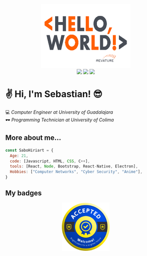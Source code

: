<p align="center">
  <img width="280" height="200" src="./assets/gif/hello_world.gif">
  <br>
  <a href="mailto:sebastian.ochoa0512@gmail.com"><img src="https://img.shields.io/badge/Gmail-D14836?style=for-the-badge&logo=gmail&logoColor=white" /></a>
  <a href="https://t.me/SaboHiriart"><img src="https://img.shields.io/badge/Telegram-2CA5E0?style=for-the-badge&logo=telegram&logoColor=white" /></a>
  <a href="https://www.linkedin.com/in/shiriart"><img src="https://img.shields.io/badge/LinkedIn-0077B5?style=for-the-badge&logo=linkedin&logoColor=white" /></a>  
</p>

# :v: Hi, I'm Sebastian! :sunglasses:

:computer: _Computer Engineer at University of Guadalajara_  
:dark_sunglasses: _Programming Technician at University of Colima_  

## More about me...
```javascript
const SaboHiriart = {
  Age: 21,
  code: [Javascript, HTML, CSS, C++],
  tools: [React, Node, Bootstrap, React-Native, Electron],
  Hobbies: ["Computer Networks", "Cyber Security", "Anime"],
}
```

## My badges
<p align="center">
  <img width="150" height="150" src="./assets/img/brightcoders.png"> 
</p>
